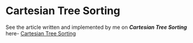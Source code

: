 # Cartesian Tree Sorting

See the article written and implemented by me on ***Cartesian Tree Sorting*** here- [Cartesian Tree Sorting](http://www.geeksforgeeks.org/cartesian-tree-sorting/)
